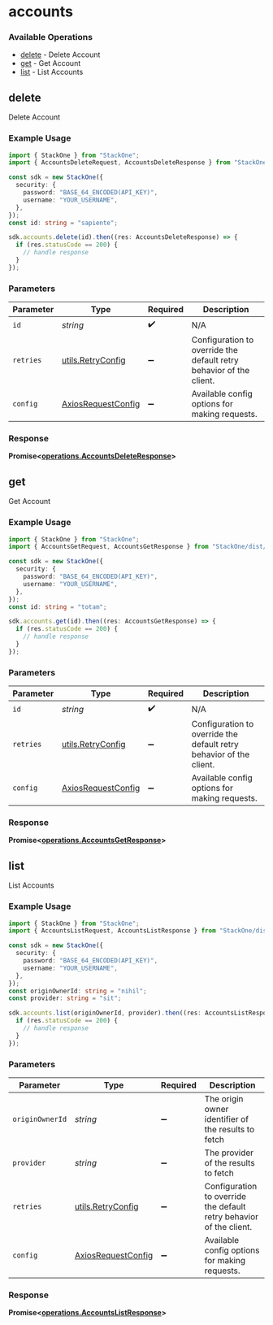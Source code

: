 # accounts

### Available Operations

* [delete](#delete) - Delete Account
* [get](#get) - Get Account
* [list](#list) - List Accounts

## delete

Delete Account

### Example Usage

```typescript
import { StackOne } from "StackOne";
import { AccountsDeleteRequest, AccountsDeleteResponse } from "StackOne/dist/sdk/models/operations";

const sdk = new StackOne({
  security: {
    password: "BASE_64_ENCODED(API_KEY)",
    username: "YOUR_USERNAME",
  },
});
const id: string = "sapiente";

sdk.accounts.delete(id).then((res: AccountsDeleteResponse) => {
  if (res.statusCode == 200) {
    // handle response
  }
});
```

### Parameters

| Parameter                                                           | Type                                                                | Required                                                            | Description                                                         |
| ------------------------------------------------------------------- | ------------------------------------------------------------------- | ------------------------------------------------------------------- | ------------------------------------------------------------------- |
| `id`                                                                | *string*                                                            | :heavy_check_mark:                                                  | N/A                                                                 |
| `retries`                                                           | [utils.RetryConfig](../../models/utils/retryconfig.md)              | :heavy_minus_sign:                                                  | Configuration to override the default retry behavior of the client. |
| `config`                                                            | [AxiosRequestConfig](https://axios-http.com/docs/req_config)        | :heavy_minus_sign:                                                  | Available config options for making requests.                       |


### Response

**Promise<[operations.AccountsDeleteResponse](../../models/operations/accountsdeleteresponse.md)>**


## get

Get Account

### Example Usage

```typescript
import { StackOne } from "StackOne";
import { AccountsGetRequest, AccountsGetResponse } from "StackOne/dist/sdk/models/operations";

const sdk = new StackOne({
  security: {
    password: "BASE_64_ENCODED(API_KEY)",
    username: "YOUR_USERNAME",
  },
});
const id: string = "totam";

sdk.accounts.get(id).then((res: AccountsGetResponse) => {
  if (res.statusCode == 200) {
    // handle response
  }
});
```

### Parameters

| Parameter                                                           | Type                                                                | Required                                                            | Description                                                         |
| ------------------------------------------------------------------- | ------------------------------------------------------------------- | ------------------------------------------------------------------- | ------------------------------------------------------------------- |
| `id`                                                                | *string*                                                            | :heavy_check_mark:                                                  | N/A                                                                 |
| `retries`                                                           | [utils.RetryConfig](../../models/utils/retryconfig.md)              | :heavy_minus_sign:                                                  | Configuration to override the default retry behavior of the client. |
| `config`                                                            | [AxiosRequestConfig](https://axios-http.com/docs/req_config)        | :heavy_minus_sign:                                                  | Available config options for making requests.                       |


### Response

**Promise<[operations.AccountsGetResponse](../../models/operations/accountsgetresponse.md)>**


## list

List Accounts

### Example Usage

```typescript
import { StackOne } from "StackOne";
import { AccountsListRequest, AccountsListResponse } from "StackOne/dist/sdk/models/operations";

const sdk = new StackOne({
  security: {
    password: "BASE_64_ENCODED(API_KEY)",
    username: "YOUR_USERNAME",
  },
});
const originOwnerId: string = "nihil";
const provider: string = "sit";

sdk.accounts.list(originOwnerId, provider).then((res: AccountsListResponse) => {
  if (res.statusCode == 200) {
    // handle response
  }
});
```

### Parameters

| Parameter                                                           | Type                                                                | Required                                                            | Description                                                         |
| ------------------------------------------------------------------- | ------------------------------------------------------------------- | ------------------------------------------------------------------- | ------------------------------------------------------------------- |
| `originOwnerId`                                                     | *string*                                                            | :heavy_minus_sign:                                                  | The origin owner identifier of the results to fetch                 |
| `provider`                                                          | *string*                                                            | :heavy_minus_sign:                                                  | The provider of the results to fetch                                |
| `retries`                                                           | [utils.RetryConfig](../../models/utils/retryconfig.md)              | :heavy_minus_sign:                                                  | Configuration to override the default retry behavior of the client. |
| `config`                                                            | [AxiosRequestConfig](https://axios-http.com/docs/req_config)        | :heavy_minus_sign:                                                  | Available config options for making requests.                       |


### Response

**Promise<[operations.AccountsListResponse](../../models/operations/accountslistresponse.md)>**

